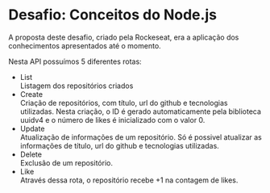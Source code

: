 # Desafio: Conceitos do Node.js

A proposta deste desafio, criado pela Rockeseat, era a aplicação dos conhecimentos apresentados até o momento.

Nesta API possuímos 5 diferentes rotas:
- List\
  Listagem dos repositórios criados
- Create\
  Criação de repositórios, com título, url do github e tecnologias utilizadas. Nesta criação, o ID é gerado automaticamente pela biblioteca uuidv4 e o número de likes é inicializado com o valor 0.
- Update\
  Atualização de informações de um repositório. Só é possivel atualizar as informações de título, url do github e tecnologias utilizadas.
- Delete\
  Exclusão de um repositório.
- Like\
  Através dessa rota, o repositório recebe +1 na contagem de likes.

